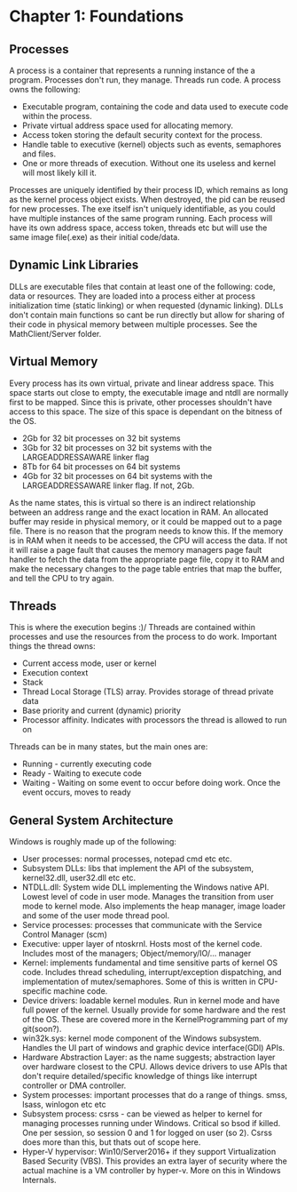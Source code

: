 # Chapter 1: Foundations

## Processes

A process is a container that represents a running instance of the a program. Processes don't run, they manage. Threads run code.
A process owns the following:

- Executable program, containing the code and data used to execute code within the process.
- Private virtual address space used for allocating memory.
- Access token storing the default security context for the process.
- Handle table to executive (kernel) objects such as events, semaphores and files.
- One or more threads of execution. Without one its useless and kernel will most likely kill it.

Processes are uniquely identified by their process ID, which remains as long as the kernel process object exists.
When destroyed, the pid can be reused for new processes. 
The exe itself isn't uniquely identifiable, as you could have multiple instances of the same program running. 
Each process will have its own address space, access token, threads etc but will use the same image file(.exe) as their initial code/data.

## Dynamic Link Libraries

DLLs are executable files that contain at least one of the following: code, data or resources.
They are loaded into a process either at process initialization time (static linking) or when requested (dynamic linking).
DLLs don't contain main functions so cant be run directly but allow for sharing of their code in physical memory between multiple processes.
See the MathClient/Server folder.

## Virtual Memory

Every process has its own virtual, private and linear address space. This space starts out close to empty, the executable image and ntdll are normally first to be mapped.
Since this is private, other processes shouldn't have access to this space.
The size of this space is dependant on the bitness of the OS.

- 2Gb for 32 bit processes on 32 bit systems
- 3Gb for 32 bit processes on 32 bit systems with the LARGEADDRESSAWARE linker flag
- 8Tb for 64 bit processes on 64 bit systems
- 4Gb for 32 bit processes on 64 bit systems with the LARGEADDRESSAWARE linker flag. If not, 2Gb.

As the name states, this is virtual so there is an indirect relationship between an address range and the exact location in RAM.
An allocated buffer may reside in physical memory, or it could be mapped out to a page file. There is no reason that the program needs to know this.
If the memory is in RAM when it needs to be accessed, the CPU will access the data. If not it will raise a page fault that causes the memory managers page fault handler
to fetch the data from the appropriate page file, copy it to RAM and make the necessary changes to the page table entries that map the buffer, and tell the CPU to try again.

## Threads

This is where the execution begins :)/ Threads are contained within processes and use the resources from the process to do work.
Important things the thread owns:

- Current access mode, user or kernel
- Execution context
- Stack
- Thread Local Storage (TLS) array. Provides storage of thread private data
- Base priority and current (dynamic) priority
- Processor affinity. Indicates with processors the thread is allowed to run on

Threads can be in many states, but the main ones are:

- Running - currently executing code
- Ready - Waiting to execute code
- Waiting - Waiting on some event to occur before doing work. Once the event occurs, moves to ready

## General System Architecture

Windows is roughly made up of the following:

- User processes: normal processes, notepad cmd etc etc.
- Subsystem DLLs: libs that implement the API of the subsystem, kernel32.dll, user32.dll etc etc.
- NTDLL.dll: System wide DLL implementing the Windows native API. Lowest level of code in user mode. Manages the transition from user mode to kernel mode. Also implements the heap manager, image loader and some of the user mode thread pool.
- Service processes: processes that communicate with the Service Control Manager (scm)
- Executive: upper layer of ntoskrnl. Hosts most of the kernel code. Includes most of the managers; Object/memory/IO/... manager
- Kernel: implements fundamental and time sensitive parts of kernel OS code. Includes thread scheduling, interrupt/exception dispatching, and implementation of mutex/semaphores. Some of this is written in CPU-specific machine code.
- Device drivers: loadable kernel modules. Run in kernel mode and have full power of the kernel. Usually provide for some hardware and the rest of the OS. These are covered more in the KernelProgramming part of my git(soon?).
- win32k.sys: kernel mode component of the Windows subsystem. Handles the UI part of windows and graphic device interface(GDI) APIs.
- Hardware Abstraction Layer: as the name suggests; abstraction layer over hardware closest to the CPU. Allows device drivers to use APIs that don't require detailed/specific knowledge of things like interrupt controller or DMA controller.
- System processes: important processes that do a range of things. smss, lsass, winlogon etc etc
- Subsystem process: csrss - can be viewed as helper to kernel for managing processes running under Windows. Critical so bsod if killed. One per session, so session 0 and 1 for logged on user (so 2). Csrss does more than this, but thats out of scope here.
- Hyper-V hypervisor: Win10/Server2016+ if they support Virtualization Based Security (VBS). This provides an extra layer of security where the actual machine is a VM controller by hyper-v. More on this in Windows Internals.
